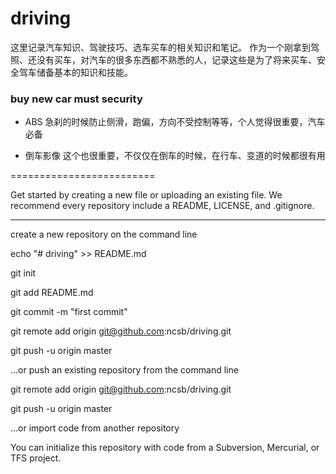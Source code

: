 # driving
这里记录汽车知识、驾驶技巧、选车买车的相关知识和笔记。
作为一个刚拿到驾照、还没有买车，对汽车的很多东西都不熟悉的人，记录这些是为了将来买车、安全驾车储备基本的知识和技能。









### buy new car must security
- ABS 
急刹的时候防止侧滑，跑偏，方向不受控制等等，个人觉得很重要，汽车必备

- 倒车影像
这个也很重要，不仅仅在倒车的时候，在行车、变道的时候都很有用























=========================

Get started by creating a new file or uploading an existing file. We recommend every repository include a README, LICENSE, and .gitignore.

-----------------------
create a new repository on the command line

echo "# driving" >> README.md

git init

git add README.md

git commit -m "first commit"

git remote add origin git@github.com:ncsb/driving.git

git push -u origin master

…or push an existing repository from the command line

git remote add origin git@github.com:ncsb/driving.git

git push -u origin master


…or import code from another repository

You can initialize this repository with code from a Subversion, Mercurial, or TFS project.
